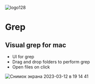 ![logo128](https://user-images.githubusercontent.com/20771591/221402501-da4fa88c-977a-4a9e-875e-8d831205cdcc.png)

# Grep
## Visual grep for mac

- UI for grep
- Drag and drop folders to perform grep
- Open files on click

![Снимок экрана 2023-03-12 в 19 14 41](https://user-images.githubusercontent.com/20771591/224557607-3be3d66e-3fa5-471d-847d-118c478d65a8.png)
